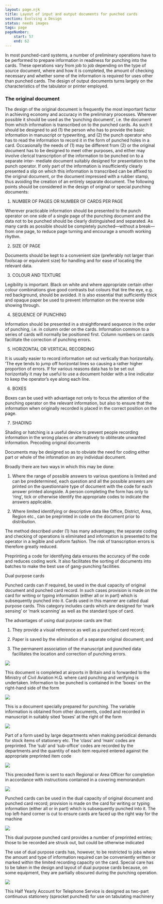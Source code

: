 ```yaml
---
layout: page.njk
title: Layout of input and output documents for punched cards
section: Evolving a Design
status: needs images
tags: page
pageNumber:
    start: 57
    end: 62
---
```


In most punched-card systems, a number of preliminary operations have to be performed to prepare information in readiness for punching into the cards. These operations vary from job to job depending on the type of source document, where and how it is completed, the amount of checking necessary and whether some of the information is required for uses other than punched cards. The design of output documents turns largely on the characteristics of the tabulator or printer employed.

### The original document

The design of the original document is frequently the most important factor in achieving economy and accuracy in the preliminary processes. Wherever possible it should be used as the ‘punching document’, i.e. the document from which information is transcribed on to the punched cards. As such it should be designed to aid (1) the person who has to provide the basic information in manuscript or typewriting, and (2) the punch operator who has to read the information to record it in the form of
punched holes in a card. Occasionally the needs of (1) may be different from (2) or the original document has to be designed to meet other purposes, and either may involve clerical transcription of the information to be punched on to a separate inter-
mediate document suitably designed for presentation to the punch operator. If only part of the information is insufficiently clearly presented a slip on which this information is transcribed can be affixed to the original document, or the document impressed with a rubber stamp, thus avoiding the creation of an entirely separate document. The following points should be considered in the design of original or special punching documents:

1. NUMBER OF PAGES OR NUMBER OF CARDS PER PAGE

Wherever practicable information should be presented to the punch operator on one side of a single page of the punching document and the data not to be punched should be clearly distinguished and separated. As many cards as possible should be completely punched—without a break—from one page, to reduce page turning and encourage a smooth working rhythm.

2. SIZE OF PAGE

Documents should be kept to a convenient size (preferably not larger than foolscap or equivalent size) for handling and for ease of locating the relevant data.

3. COLOUR AND TEXTURE

Legibility is important. Black on white and where appropriate certain other colour combinations give good contrasts but colours that tire the eye, e.g. red background, should be avoided. It is also essential that sufficiently thick and opaque paper be used to prevent information on the reverse side showing through.

4. SEQUENCE OF PUNCHING

Information should be presented in a straightforward sequence in the order of punching, i.e. in column order on the cards. Information common to a series of cards will normally be positioned first. Column numbers on cards facilitate the correction of punching errors.

5. HORIZONTAL OR VERTICAL RECORDING

It is usually easier to record information set out vertically than horizontally. ‘The eye tends to jump off horizontal lines so causing a rather higher proportion of errors. If for various reasons data has to be set out horizontally it may be useful to use a document holder with a line indicator to keep the operator’s eye along each line.

6. BOXES

Boxes can be used with advantage not only to focus the attention of the punching operator on the relevant information, but also to ensure that the information when originally recorded is placed in the correct position on the page.

7. SHADING

Shading or hatching is a useful device to prevent people recording information in the wrong places or alternatively to obliterate unwanted information.
Precoding original documents

Documents may be designed so as to obviate the need for coding either part or whole of the information on any individual document.

Broadly there are two ways in which this may be done:

1. Where the range of possible answers to various questions is limited and can be predetermined, each question and all the possible answers are printed on the questionnaire type of document with the code for each answer printed alongside. A person completing the form has only to ‘ring’, tick or otherwise identify the appropriate codes to indicate the answers applicable.

2. Where limited identifying or descriptive data like Office, District, Area, Region etc., can be preprinted in code on the document prior to distribution.

The method described under (1) has many advantages; the separate coding and checking of operations is eliminated and information is presented to the operator in a legible and uniform fashion. The risk of transcription errors is therefore greatly reduced.

Preprinting a code for identifying data ensures the accuracy of the code and reduces coding work. It also facilitates the sorting of documents into batches to make the best use of gang-punching facilities.

Dual purpose cards

Punched cards can if required, be used in the dual capacity of original document and punched card record. In such cases provision is made on the card for writing or typing information (either all or in part) which is subsequently punched into it. Cards used in this manner are called dual purpose cards. This category includes cards which are designed for ‘mark sensing’ or ‘mark scanning’ as well as the standard type of card.

The advantages of using dual purpose cards are that:

1. They provide a visual reference as well as a punched card record;

2. Paper is saved by the elimination of a separate original document; and

3. The permanent association of the manuscript and punched data facilitates the location and correction of punching errors.

![](1.jpg)

This document is completed at airports in Britain and is forwarded to the Ministry of Civil Aviation H.Q. where card punching and verifying is undertaken. Information to be punched is contained in the ‘boxes’ on the right-hand side of the form

![](2.jpg)

This is a document specially prepared for punching. The variable information is obtained from other documents, coded and recorded in manuscript in suitably sited ‘boxes’ at the right of the form

![](3.jpg)

Part of a form used by large departments when making periodical demands for stock items of stationery etc. The ‘class’ and ‘main’ codes are preprinted. The ‘sub’ and ‘sub-office’ codes are recorded by the departments and the quantity of each item required entered against the appropriate preprinted item code

![](4.jpg)

This precoded form is sent to each Regional or Area Officer for completion in accordance
with instructions contained in a covering memorandum

![](5.jpg)

Punched cards can be used in the dual capacity of original document and punched card record; provision is made on the card for writing or typing information (either all or in part) which is subsequently punched into it. The top left-hand corner is cut to ensure cards are faced up the right way for the machine

![](6.jpg)

This dual purpose punched card provides a number of preprinted entries; those to be recorded are struck out, but could be otherwise indicated

The use of dual purpose cards has, however, to be restricted to jobs where the amount and type of information required can be conveniently written or marked within the limited recording capacity on the card. Special care has to be taken in the design and layout of dual purpose cards because, on some equipment, they are partially obscured during the punching operation.

![](7.jpg)

This Half Yearly Account for Telephone Service is designed as two-part continuous stationery (sprocket punched) for use on tabulating machinery
